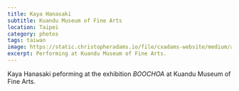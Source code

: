```yaml
---
title: Kaya Hanasaki
subtitle: Kuandu Museum of Fine Arts
location: Taipei
category: photos
tags: taiwan
image: https://static.christopheradams.io/file/cxadams-website/medium/albums/2019/20191018-1915_Taipei_KdMoFA/20191018-1915_Taipei_KdMoFA_L1008711-0.jpg
excerpt: Performing at Kuandu Museum of Fine Arts.
---
```


Kaya Hanasaki peforming at the exhibition *BOOCHOA* at Kuandu Museum of Fine Arts.
